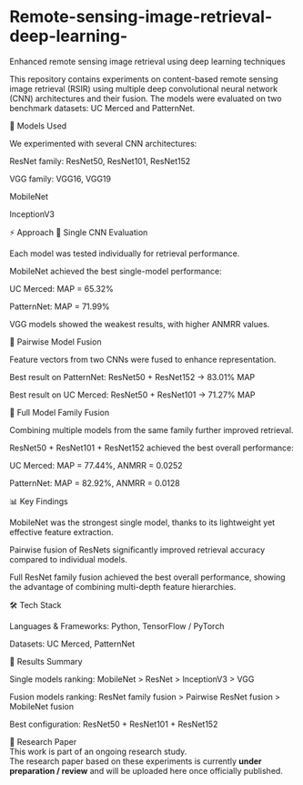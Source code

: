# Remote-sensing-image-retrieval-deep-learning-
Enhanced remote sensing image retrieval using deep learning techniques

This repository contains experiments on content-based remote sensing image retrieval (RSIR) using multiple deep convolutional neural network (CNN) architectures and their fusion. The models were evaluated on two benchmark datasets: UC Merced and PatternNet.

📌 Models Used

We experimented with several CNN architectures:

ResNet family: ResNet50, ResNet101, ResNet152

VGG family: VGG16, VGG19

MobileNet

InceptionV3

⚡ Approach
🔹 Single CNN Evaluation

Each model was tested individually for retrieval performance.

MobileNet achieved the best single-model performance:

UC Merced: MAP = 65.32%

PatternNet: MAP = 71.99%

VGG models showed the weakest results, with higher ANMRR values.

🔹 Pairwise Model Fusion

Feature vectors from two CNNs were fused to enhance representation.

Best result on PatternNet: ResNet50 + ResNet152 → 83.01% MAP

Best result on UC Merced: ResNet50 + ResNet101 → 71.27% MAP

🔹 Full Model Family Fusion

Combining multiple models from the same family further improved retrieval.

ResNet50 + ResNet101 + ResNet152 achieved the best overall performance:

UC Merced: MAP = 77.44%, ANMRR = 0.0252

PatternNet: MAP = 82.92%, ANMRR = 0.0128

📊 Key Findings

MobileNet was the strongest single model, thanks to its lightweight yet effective feature extraction.

Pairwise fusion of ResNets significantly improved retrieval accuracy compared to individual models.

Full ResNet family fusion achieved the best overall performance, showing the advantage of combining multi-depth feature hierarchies.

🛠️ Tech Stack

Languages & Frameworks: Python, TensorFlow / PyTorch

Datasets: UC Merced, PatternNet

🚀 Results Summary

Single models ranking: MobileNet > ResNet > InceptionV3 > VGG

Fusion models ranking: ResNet family fusion > Pairwise ResNet fusion > MobileNet fusion

Best configuration: ResNet50 + ResNet101 + ResNet152



📄 Research Paper  
This work is part of an ongoing research study.  
The research paper based on these experiments is currently **under preparation / review** and will be uploaded here once officially published.  
